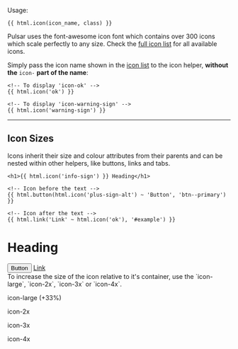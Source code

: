 Usage:

	{{ html.icon(icon_name, class) }}

Pulsar uses the font-awesome icon font which contains over 300 icons which scale perfectly to any size. Check the [full icon list](http://fortawesome.github.io/Font-Awesome/icons/) for all available icons.

Simply pass the icon name shown in the [icon list](http://fortawesome.github.io/Font-Awesome/icons/) to the icon helper, __without the__ `icon-` __part of the name__:

	<!-- To display 'icon-ok' -->
	{{ html.icon('ok') }}
	
	<!-- To display 'icon-warning-sign' -->
	{{ html.icon('warning-sign') }}
	
<i class="icon-ok"></i> <i class="icon-info-sign"></i>

----

## Icon Sizes

Icons inherit their size and colour attributes from their parents and can be nested within other helpers, like buttons, links and tabs.

	<h1>{{ html.icon('info-sign') }} Heading</h1>
	
	<!-- Icon before the text -->
	{{ html.button(html.icon('plus-sign-alt') ~ 'Button', 'btn--primary') }}
	
	<!-- Icon after the text -->
	{{ html.link('Link' ~ html.icon('ok'), '#example') }}
	
<h1><i class="icon-info-sign"></i> Heading</h1><button class="btn btn--primary"><i class="icon-plus-sign-alt"></i> Button</button>
<a href="#example">Link <i class="icon-ok"></i></a>

<br />
To increase the size of the icon relative to it's container, use the `icon-large`, `icon-2x`, `icon-3x` or `icon-4x`.

<p><i class="icon-camera-retro icon-large"></i> icon-large (+33%)</p>
<p><i class="icon-camera-retro icon-2x"></i> icon-2x</p>
<p><i class="icon-camera-retro icon-3x"></i> icon-3x</p>
<p><i class="icon-camera-retro icon-4x"></i> icon-4x</p>